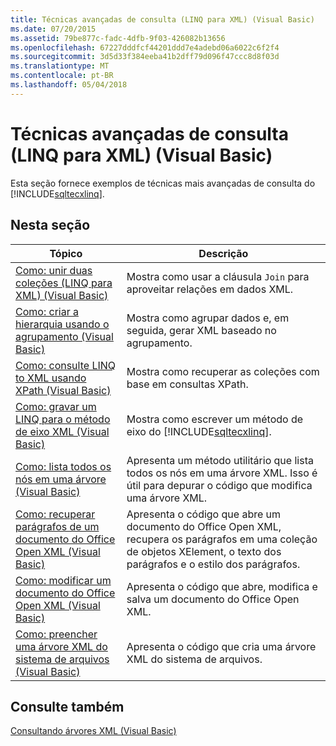 ```yaml
---
title: Técnicas avançadas de consulta (LINQ para XML) (Visual Basic)
ms.date: 07/20/2015
ms.assetid: 79be877c-fadc-4dfb-9f03-426082b13656
ms.openlocfilehash: 67227dddfcf44201ddd7e4adebd06a6022c6f2f4
ms.sourcegitcommit: 3d5d33f384eeba41b2dff79d096f47ccc8d8f03d
ms.translationtype: MT
ms.contentlocale: pt-BR
ms.lasthandoff: 05/04/2018
---
```

# <a name="advanced-query-techniques-linq-to-xml-visual-basic"></a>Técnicas avançadas de consulta (LINQ para XML) (Visual Basic)
Esta seção fornece exemplos de técnicas mais avançadas de consulta do [!INCLUDE[sqltecxlinq](~/includes/sqltecxlinq-md.md)].  
  
## <a name="in-this-section"></a>Nesta seção  
  
|Tópico|Descrição|  
|-----------|-----------------|  
|[Como: unir duas coleções (LINQ para XML) (Visual Basic)](../../../../visual-basic/programming-guide/concepts/linq/how-to-join-two-collections-linq-to-xml.md)|Mostra como usar a cláusula `Join` para aproveitar relações em dados XML.|  
|[Como: criar a hierarquia usando o agrupamento (Visual Basic)](../../../../visual-basic/programming-guide/concepts/linq/how-to-create-hierarchy-using-grouping.md)|Mostra como agrupar dados e, em seguida, gerar XML baseado no agrupamento.|  
|[Como: consulte LINQ to XML usando XPath (Visual Basic)](../../../../visual-basic/programming-guide/concepts/linq/how-to-query-linq-to-xml-using-xpath.md)|Mostra como recuperar as coleções com base em consultas XPath.|  
|[Como: gravar um LINQ para o método de eixo XML (Visual Basic)](../../../../visual-basic/programming-guide/concepts/linq/how-to-write-a-linq-to-xml-axis-method.md)|Mostra como escrever um método de eixo do [!INCLUDE[sqltecxlinq](~/includes/sqltecxlinq-md.md)].|  
|[Como: lista todos os nós em uma árvore (Visual Basic)](../../../../visual-basic/programming-guide/concepts/linq/how-to-list-all-nodes-in-a-tree.md)|Apresenta um método utilitário que lista todos os nós em uma árvore XML. Isso é útil para depurar o código que modifica uma árvore XML.|  
|[Como: recuperar parágrafos de um documento do Office Open XML (Visual Basic)](../../../../visual-basic/programming-guide/concepts/linq/how-to-retrieve-paragraphs-from-an-office-open-xml-document.md)|Apresenta o código que abre um documento do Office Open XML, recupera os parágrafos em uma coleção de objetos XElement, o texto dos parágrafos e o estilo dos parágrafos.|  
|[Como: modificar um documento do Office Open XML (Visual Basic)](../../../../visual-basic/programming-guide/concepts/linq/how-to-modify-an-office-open-xml-document.md)|Apresenta o código que abre, modifica e salva um documento do Office Open XML.|  
|[Como: preencher uma árvore XML do sistema de arquivos (Visual Basic)](../../../../visual-basic/programming-guide/concepts/linq/how-to-populate-an-xml-tree-from-the-file-system.md)|Apresenta o código que cria uma árvore XML do sistema de arquivos.|  
  
## <a name="see-also"></a>Consulte também  
 [Consultando árvores XML (Visual Basic)](../../../../visual-basic/programming-guide/concepts/linq/querying-xml-trees.md)
